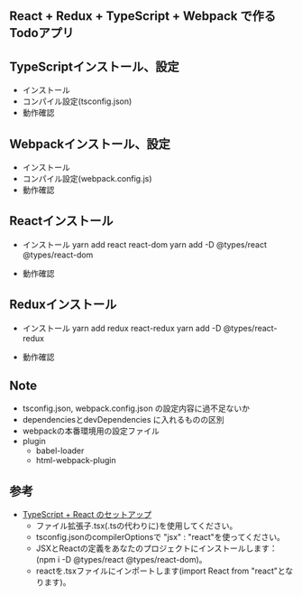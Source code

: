 ## React + Redux + TypeScript + Webpack で作るTodoアプリ

## TypeScriptインストール、設定
- インストール
- コンパイル設定(tsconfig.json)
- 動作確認

## Webpackインストール、設定
- インストール
- コンパイル設定(webpack.config.js)
- 動作確認

## Reactインストール
- インストール
yarn add react react-dom
yarn add -D @types/react @types/react-dom

- 動作確認

## Reduxインストール
- インストール
yarn add redux react-redux
yarn add -D @types/react-redux
 
- 動作確認

## Note
- tsconfig.json, webpack.config.json の設定内容に過不足ないか
- dependenciesとdevDependencies に入れるものの区別
- webpackの本番環境用の設定ファイル
- plugin
  - babel-loader
  - html-webpack-plugin


## 参考
- [TypeScript + React のセットアップ](https://typescript-jp.gitbook.io/deep-dive/tsx/react)
  - ファイル拡張子.tsx(.tsの代わりに)を使用してください。
  - tsconfig.jsonのcompilerOptionsで "jsx" : "react"を使ってください。
  - JSXとReactの定義をあなたのプロジェクトにインストールします：(npm i -D @types/react @types/react-dom)。
  - reactを.tsxファイルにインポートします(import React from "react"となります)。